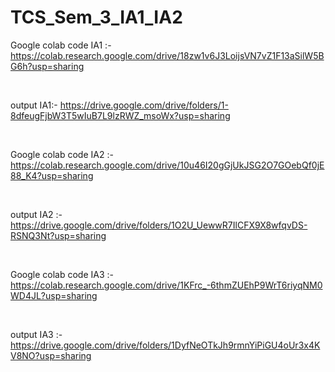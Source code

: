 # TCS_Sem_3_IA1_IA2

Google colab code IA1 :- https://colab.research.google.com/drive/18zw1v6J3LoijsVN7vZ1F13aSilW5BG6h?usp=sharing

<br/>

output IA1:- https://drive.google.com/drive/folders/1-8dfeugFjbW3T5wIuB7L9lzRWZ_msoWx?usp=sharing

<br/>

Google colab code IA2 :- https://colab.research.google.com/drive/10u46I20gGjUkJSG2O7GOebQf0jE88_K4?usp=sharing

<br/>

output IA2 :- https://drive.google.com/drive/folders/1O2U_UewwR7IlCFX9X8wfqvDS-RSNQ3Nt?usp=sharing

<br/>


Google colab code IA3 :- https://colab.research.google.com/drive/1KFrc_-6thmZUEhP9WrT6riyqNM0WD4JL?usp=sharing

<br/>

output IA3 :- https://drive.google.com/drive/folders/1DyfNeOTkJh9rmnYiPiGU4oUr3x4KV8NO?usp=sharing

<br/>
